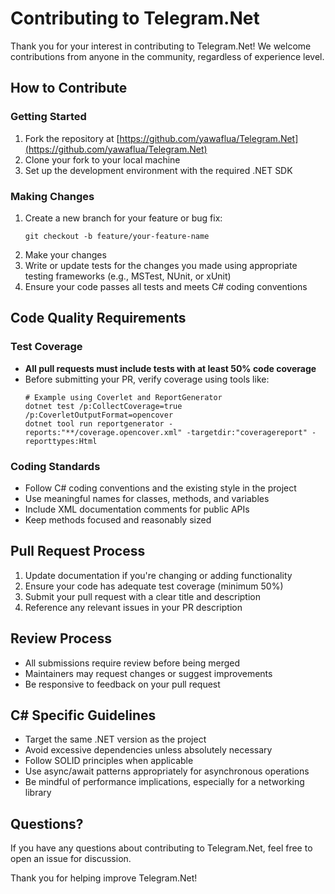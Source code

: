 # Contributing to Telegram.Net

Thank you for your interest in contributing to Telegram.Net! We welcome contributions from anyone in the community, regardless of experience level.

## How to Contribute

### Getting Started

1. Fork the repository at [https://github.com/yawaflua/Telegram.Net](https://github.com/yawaflua/Telegram.Net)
2. Clone your fork to your local machine
3. Set up the development environment with the required .NET SDK

### Making Changes

1. Create a new branch for your feature or bug fix:
   ```
   git checkout -b feature/your-feature-name
   ```
2. Make your changes
3. Write or update tests for the changes you made using appropriate testing frameworks (e.g., MSTest, NUnit, or xUnit)
4. Ensure your code passes all tests and meets C# coding conventions

## Code Quality Requirements

### Test Coverage

- **All pull requests must include tests with at least 50% code coverage**
- Before submitting your PR, verify coverage using tools like:
  ```
  # Example using Coverlet and ReportGenerator
  dotnet test /p:CollectCoverage=true /p:CoverletOutputFormat=opencover
  dotnet tool run reportgenerator -reports:"**/coverage.opencover.xml" -targetdir:"coveragereport" -reporttypes:Html
  ```

### Coding Standards

- Follow C# coding conventions and the existing style in the project
- Use meaningful names for classes, methods, and variables
- Include XML documentation comments for public APIs
- Keep methods focused and reasonably sized

## Pull Request Process

1. Update documentation if you're changing or adding functionality
2. Ensure your code has adequate test coverage (minimum 50%)
3. Submit your pull request with a clear title and description
4. Reference any relevant issues in your PR description

## Review Process

- All submissions require review before being merged
- Maintainers may request changes or suggest improvements
- Be responsive to feedback on your pull request

## C# Specific Guidelines

- Target the same .NET version as the project
- Avoid excessive dependencies unless absolutely necessary
- Follow SOLID principles when applicable
- Use async/await patterns appropriately for asynchronous operations
- Be mindful of performance implications, especially for a networking library

## Questions?

If you have any questions about contributing to Telegram.Net, feel free to open an issue for discussion.

Thank you for helping improve Telegram.Net!
